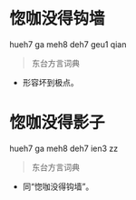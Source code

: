 # 惚咖没得钩墙
hueh7 ga meh8 deh7 geu1 qian
> 东台方言词典
- 形容坏到极点。


# 惚咖没得影子
hueh7 ga meh8 deh7 ien3 zz
> 东台方言词典
- 同“惚咖没得钩墙”。
